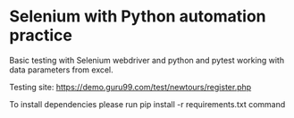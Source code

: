 # Selenium with Python automation practice

Basic testing with Selenium webdriver and python and pytest working with data parameters from excel.

Testing site: https://demo.guru99.com/test/newtours/register.php 

To install dependencies please run pip install -r requirements.txt command